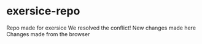 # exersice-repo
Repo made for exersice
We resolved the conflict!
New changes made here
Changes made from the browser

